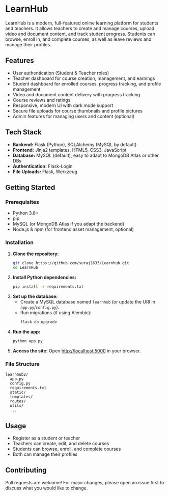 # LearnHub

LearnHub is a modern, full-featured online learning platform for students and teachers. It allows teachers to create and manage courses, upload video and document content, and track student progress. Students can browse, enroll in, and complete courses, as well as leave reviews and manage their profiles.

## Features

- User authentication (Student & Teacher roles)
- Teacher dashboard for course creation, management, and earnings
- Student dashboard for enrolled courses, progress tracking, and profile management
- Video and document content delivery with progress tracking
- Course reviews and ratings
- Responsive, modern UI with dark mode support
- Secure file uploads for course thumbnails and profile pictures
- Admin features for managing users and content (optional)

## Tech Stack

- **Backend:** Flask (Python), SQLAlchemy (MySQL by default)
- **Frontend:** Jinja2 templates, HTML5, CSS3, JavaScript
- **Database:** MySQL (default), easy to adapt to MongoDB Atlas or other DBs
- **Authentication:** Flask-Login
- **File Uploads:** Flask, Werkzeug

## Getting Started

### Prerequisites
- Python 3.8+
- pip
- MySQL (or MongoDB Atlas if you adapt the backend)
- Node.js & npm (for frontend asset management, optional)

### Installation
1. **Clone the repository:**
   ```bash
   git clone https://github.com/suraj1633/Learnhub.git
   cd LearnHub
   ```
2. **Install Python dependencies:**
   ```bash
   pip install -r requirements.txt
   ```
3. **Set up the database:**
   - Create a MySQL database named `learnhub` (or update the URI in `app.py`/`config.py`).
   - Run migrations (if using Alembic):
     ```bash
     flask db upgrade
     ```
4. **Run the app:**
   ```bash
   python app.py
   ```
5. **Access the site:**
   Open [http://localhost:5000](http://localhost:5000) in your browser.

### File Structure
```
learnhub2/
  app.py
  config.py
  requirements.txt
  static/
  templates/
  routes/
  utils/
  ...
```

## Usage
- Register as a student or teacher
- Teachers can create, edit, and delete courses
- Students can browse, enroll, and complete courses
- Both can manage their profiles

## Contributing
Pull requests are welcome! For major changes, please open an issue first to discuss what you would like to change.

